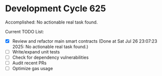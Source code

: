 # Development Cycle 625

Accomplished: No actionable real task found.

Current TODO List:

- [x] Review and refactor main smart contracts  (Done at Sat Jul 26 23:07:23 2025: No actionable real task found.)
- [ ] Write/expand unit tests
- [ ] Check for dependency vulnerabilities
- [ ] Audit recent PRs
- [ ] Optimize gas usage